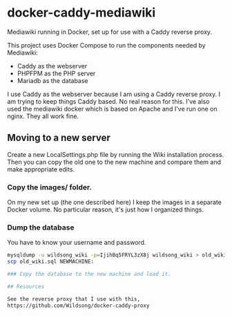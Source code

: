# docker-caddy-mediawiki

Mediawiki running in Docker, set up for use with a Caddy reverse proxy.

This project uses Docker Compose to run the components needed by Mediawiki:

* Caddy as the webserver
* PHPFPM as the PHP server
* Mariadb as the database

I use Caddy as the webserver because I am using a Caddy reverse proxy.
I am trying to keep things Caddy based. No real reason for this. I've also used
the mediawiki docker which is based on Apache and I've run one on nginx.
They all work fine.

## Moving to a new server

Create a new LocalSettings.php file by running the Wiki installation process.
Then you can copy the old one to the new machine and compare them and make appropriate edits.

### Copy the images/ folder. 

On my new set up (the one described here) I keep the images
in a separate Docker volume. No particular reason, it's just how I organized things.

### Dump the database

You have to know your username and password.

```bash
mysqldump -u wildsong_wiki -p=IjihBq5FRYL3zX8j wildsong_wiki > old_wiki.sql
scp old_wiki.sql NEWMACHINE:

### Copy the database to the new machine and load it.

## Resources

See the reverse proxy that I use with this,
https://github.com/Wildsong/docker-caddy-proxy


